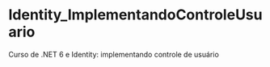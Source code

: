 # Identity_ImplementandoControleUsuario
Curso de .NET 6 e Identity: implementando controle de usuário
